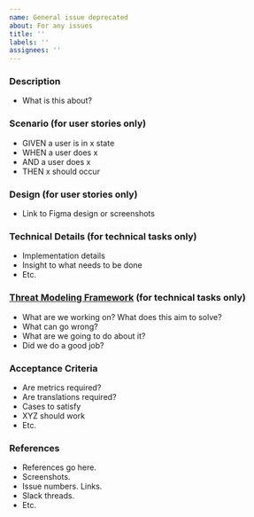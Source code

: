 ```yaml
---
name: General issue deprecated
about: For any issues
title: ''
labels: ''
assignees: ''
---
```


### **Description**

- What is this about?

### **Scenario (for user stories only)**

- GIVEN a user is in x state
- WHEN a user does x
- AND a user does x
- THEN x should occur

### **Design (for user stories only)**

- Link to Figma design or screenshots

### **Technical Details (for technical tasks only)**

- Implementation details
- Insight to what needs to be done
- Etc.

### **[Threat Modeling Framework](https://github.com/adamshostack/4QuestionFrame) (for technical tasks only)**

- What are we working on? What does this aim to solve?
- What can go wrong?
- What are we going to do about it?
- Did we do a good job?

### **Acceptance Criteria**

- Are metrics required?
- Are translations required?
- Cases to satisfy
- XYZ should work
- Etc.

### **References**

- References go here.
- Screenshots.
- Issue numbers. Links.
- Slack threads.
- Etc.
